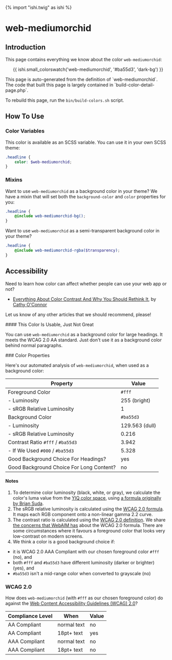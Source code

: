 {% import "ishi.twig" as ishi %}
# web-mediumorchid

## Introduction

This page contains everything we know about the color `web-mediumorchid`:

<div class="grid">
    <div class="cell">
        <div class="swatch">
            <ul>
                {{ ishi.small_colorswatch('web-mediumorchid', '#ba55d3', 'dark-bg') }}
            </ul>
        </div>
    </div>
</div>

<div class="callout callout--info" markdown="1">
This page is auto-generated from the definition of `web-mediumorchid`. The code that built this page is largely contained in `build-color-detail-page.php`.

To rebuild this page, run the `bin/build-colors.sh` script.
</div>

## How To Use

### Color Variables

This color is available as an SCSS variable. You can use it in your own SCSS theme:

```scss
.headline {
    color: $web-mediumorchid;
}
```

### Mixins

Want to use `web-mediumorchid` as a background color in your theme? We have a mixin that will set both the `background-color` and `color` properties for you:

```scss
.headline {
    @include web-mediumorchid-bg();
}
```

Want to use `web-mediumorchid` as a semi-transparent background color in your theme?

```scss
.headline {
    @include web-mediumorchid-rgba($transparency);
}
```

## Accessibility

Need to learn how color can affect whether people can use your web app or not?

* [Everything About Color Contrast And Why You Should Rethink It](https://www.smashingmagazine.com/2014/10/color-contrast-tips-and-tools-for-accessibility/), by [Cathy O'Connor](http://www.twitter.com/cagocon)

Let us know of any other articles that we should recommend, please!
<div class="callout callout--warning" markdown="1">
#### This Color Is Usable, Just Not Great

You can use `web-mediumorchid` as a background color for large headings. It meets the WCAG 2.0 AA standard. Just don't use it as a background color behind normal paragraphs.
</div>
### Color Properties

Here's our automated analysis of `web-mediumorchid`, when used as a background color:

Property | Value
---------|------
Foreground Color | `#fff`
- Luminosity | 255 (bright)
- sRGB Relative Luminosity | 1
Background Color | `#ba55d3`
- Luminosity | 129.563 (dull)
- sRGB Relative Luminosity | 0.216
Contrast Ratio `#fff` / `#ba55d3` | 3.942
- If We Used `#000` / `#ba55d3` | 5.328
Good Background Choice For Headings? | yes
Good Background Choice For Long Content? | no

#### Notes

1. To determine color luminosity (black, white, or gray), we calculate the color's luma value from the [YIQ color space](https://en.wikipedia.org/wiki/YIQ), using [a formula originally by Brian Suda](https://24ways.org/2010/calculating-color-contrast/).
1. The sRGB relative luminosity is calculated using the [WCAG 2.0 formula](https://www.w3.org/TR/WCAG20/#relativeluminancedef). It maps each RGB component onto a non-linear gamma 2.2 curve.
1. The contrast ratio is calculated using the [WCAG 2.0 definition](https://www.w3.org/TR/2008/REC-WCAG20-20081211/#contrast-ratiodef). We share [the concerns that WebAIM has](http://webaim.org/blog/wcag-2-1-feedback/) about the WCAG 2.0 formula. There are some circumstances where it favours a foreground color that looks very low-contrast on modern screens.
1. We think a color is a good background choice if:
  - it is WCAG 2.0 AAA Compliant with our chosen foreground color `#fff` (no), and
  - both `#fff` and `#ba55d3` have different luminosity (darker or brighter) (yes), and
  - `#ba55d3` isn't a mid-range color when converted to grayscale (no)

### WCAG 2.0

How does `web-mediumorchid` (with `#fff` as our chosen foreground color) do against the [Web Content Accessibility Guidelines (WCAG) 2.0](https://www.w3.org/TR/WCAG20/)?

Compliance Level | When | Value
-----------------|------|------
AA Compliant | normal text | no
AA Compliant | 18pt+ text | yes
AAA Compliant | normal text | no
AAA Compliant | 18pt+ text | no